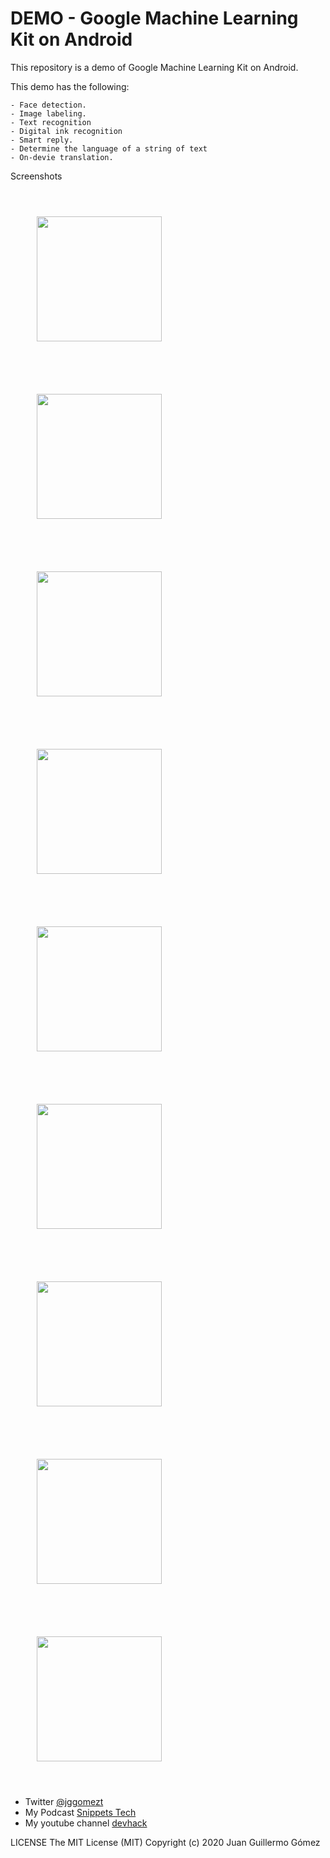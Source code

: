 # DEMO - Google Machine Learning Kit on Android

This repository is a demo of Google Machine Learning Kit on Android.

This demo has the following:

    - Face detection.
    - Image labeling.
    - Text recognition
    - Digital ink recognition
    - Smart reply.
    - Determine the language of a string of text
    - On-devie translation.

Screenshots

<div>
    <img src="https://github.com/jggomez/google_ml_kit/blob/master/imgs/menu.jpeg" width="200" style="margin:3em"/>
    <img src="https://github.com/jggomez/google_ml_kit/blob/master/imgs/vision1.jpeg" width="200" style="margin:3em"/>
    <img src="https://github.com/jggomez/google_ml_kit/blob/master/imgs/vision2.jpeg" width="200" style="margin:3em"/>
    <img src="https://github.com/jggomez/google_ml_kit/blob/master/imgs/vision3.jpeg" width="200" style="margin:3em"/>
</div>

<div>
    <img src="https://github.com/jggomez/google_ml_kit/blob/master/imgs/vision4.jpeg" width="200" style="margin:3em"/>
    <img src="https://github.com/jggomez/google_ml_kit/blob/master/imgs/vision5.jpeg" width="200" style="margin:3em"/>
</div>

<div>
    <img src="https://github.com/jggomez/google_ml_kit/blob/master/imgs/ink1.jpeg" width="200" style="margin:3em"/>
    <img src="https://github.com/jggomez/google_ml_kit/blob/master/imgs/ink2.jpeg" width="200" style="margin:3em"/>
    <img src="https://github.com/jggomez/google_ml_kit/blob/master/imgs/smart_reply.jpeg" width="200" style="margin:3em"/>
</div>


- Twitter [@jggomezt](https://twitter.com/jggomezt)
- My Podcast [Snippets Tech](https://anchor.fm/jggomez)
- My youtube channel [devhack](https://www.youtube.com/devhack)


LICENSE
The MIT License (MIT)
Copyright (c) 2020 Juan Guillermo Gómez
